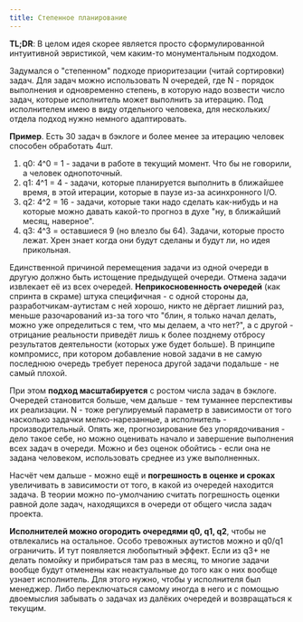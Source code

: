 ```yaml
---
title: Степенное планирование
---
```


**TL;DR**: В целом идея скорее является просто сформулированной интуитивной эвристикой, чем каким-то монументальным подходом.

Задумался о "степенном" подходе приоритезации (читай сортировки) задач. Для задач можно использовать N очередей, где N - порядок выполнения и одновременно степень, в которую надо возвести число задач, которые исполнитель может выполнить за итерацию. Под исполнителем имею в виду отдельного человека, для нескольких/отдела подход нужно немного адаптировать. 

**Пример**. Есть 30 задач в бэклоге и более менее за итерацию человек способен обработать 4шт.

1. q0: 4^0 = 1 - задачи в работе в текущий момент. Что бы не говорили, а человек однопоточный.
2. q1: 4^1 = 4 - задачи, которые планируется выполнить в ближайшее время, в этой итерации, которые в паузе из-за асинхронного I/O.
3. q2: 4^2 = 16 - задачи, которые таки надо сделать как-нибудь и на которые можно давать какой-то прогноз в духе "ну, в ближайший месяц, наверное".
4. q3: 4^3 = оставшиеся 9 (но влезло бы 64). Задачи, которые просто лежат. Хрен знает когда они будут сделаны и будут ли, но идея прикольная.

Единственной причиной перемещения задачи из одной очереди в другую должно быть истощение предыдущей очереди. Отмена задачи извлекает её из всех очередей. **Неприкосновенность очередей** (как спринта в скраме) штука специфичная - с одной стороны да, разработчикам-аутистам с ней хорошо, никто не дёргает лишний раз, меньше разочарований из-за того что "блин, я только начал делать, можно уже определиться с тем, что мы делаем, а что нет?", а с другой - отрицание реальности приведёт лишь к более позднему отбросу результатов деятельности (которых уже будет больше). В принципе компромисс, при котором добавление новой задачи в не самую последнюю очередь требует переноса другой задачи подальше - не самый плохой.

При этом **подход масштабируется** с ростом числа задач в бэклоге. Очередей становится больше, чем дальше - тем туманнее перспективы их реализации. N - тоже регулируемый параметр в зависимости от того насколько задачки мелко-нарезанные, а исполнитель - производительный. Опять же, прогнозирование без упорядочивания - дело такое себе, но можно оценивать начало и завершение выполнения всех задач в очереди. Можно и без оценок обойтись - если она не задана человеком, использовать среднее из уже выполненных.

Насчёт чем дальше - можно ещё и **погрешность в оценке и сроках** увеличивать в зависимости от того, в какой из очередей находится задача. В теории можно по-умолчанию считать погрешность оценки равной доле задач, находящихся в очереди от общего числа задач проекта.

**Исполнителей можно огородить очередями q0, q1, q2**, чтобы не отвлекались на остальное. Особо тревожных аутистов можно и q0/q1 ограничить. И тут появляется любопытный эффект. Если из q3+ не делать помойку и прибираться там раз в месяц, то многие задачи вообще будут отменены как неактуальные до того как о них вообще узнает исполнитель. Для этого нужно, чтобы у исполнителя был менеджер. Либо переключаться самому иногда в него и с помощью двоемыслия забывать о задачах из далёких очередей и возвращаться к текущим.
